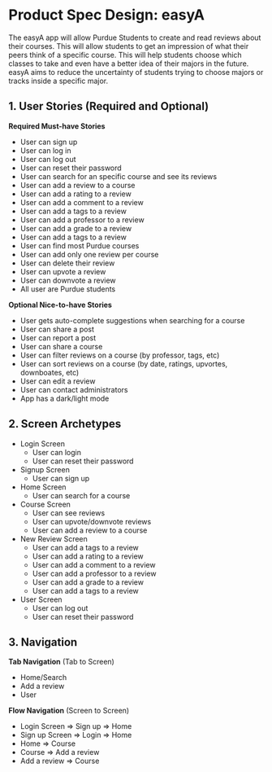
# Product Spec Design: easyA
The easyA app will allow Purdue Students to create and read reviews about their courses. This will allow students to get an impression of what their peers think of a specific course. This will help students choose which classes to take and even have a better idea of their majors in the future. easyA aims to reduce the uncertainty of students trying to choose majors or tracks inside a specific major.

## 1. User Stories (Required and Optional)

**Required Must-have Stories**

 * User can sign up
 * User can log in
 * User can log out
 * User can reset their password
 * User can search for an specific course and see its reviews
 * User can add a review to a course
 * User can add a rating to a review
 * User can add a comment to a review
 * User can add a tags to a review
 * User can add a professor to a review
 * User can add a grade to a review
 * User can add a tags to a review
 * User can find most Purdue courses
 * User can add only one review per course
 * User can delete their review
 * User can upvote a review
 * User can downvote a review
 * All user are Purdue students
 

**Optional Nice-to-have Stories**

 * User gets auto-complete suggestions when searching for a course
 * User can share a post
 * User can report a post
 * User can share a course
 * User can filter reviews on a course (by professor, tags, etc)
 * User can sort reviews on a course (by date, ratings, upvortes, downboates, etc)
 * User can edit a review
 * User can contact administrators
 * App has a dark/light mode


## 2. Screen Archetypes

 * Login Screen
   * User can login
   * User can reset their password
 * Signup Screen
   * User can sign up
* Home Screen
  * User can search for a course
* Course Screen
  * User can see reviews
  * User can upvote/downvote reviews
  * User can add a review to a course
* New Review Screen
  * User can add a tags to a review
  * User can add a rating to a review
  * User can add a comment to a review
  * User can add a professor to a review
  * User can add a grade to a review
  * User can add a tags to a review
* User Screen
  * User can log out
  * User can reset their password

## 3. Navigation

**Tab Navigation** (Tab to Screen)

 * Home/Search
 * Add a review
 * User

**Flow Navigation** (Screen to Screen)

 * Login Screen
   => Sign up
   => Home
* Sign up Screen
  => Login
  => Home
* Home
  => Course
* Course
  => Add a review
* Add a review
  => Course
